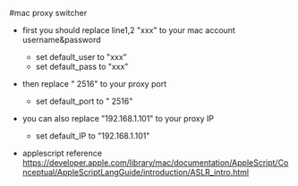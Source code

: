 #mac proxy switcher

* first you should replace line1,2 "xxx" to your mac account username&password
	* set default_user to "xxx"	* set default_pass to "xxx"
* then replace " 2516" to your proxy port
	* set default_port to " 2516"
* you can also replace "192.168.1.101" to your proxy IP
	* set default_IP to "192.168.1.101"	
* applescript reference <https://developer.apple.com/library/mac/documentation/AppleScript/Conceptual/AppleScriptLangGuide/introduction/ASLR_intro.html>
